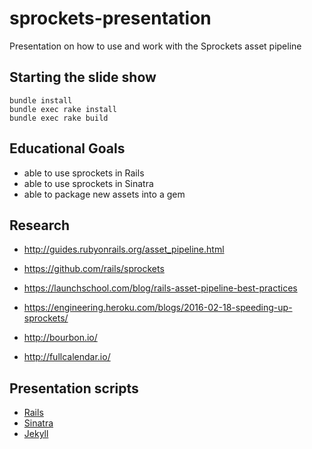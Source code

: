 # sprockets-presentation
Presentation on how to use and work with the Sprockets asset pipeline

## Starting the slide show
```
bundle install
bundle exec rake install
bundle exec rake build
```

## Educational Goals
* able to use sprockets in Rails
* able to use sprockets in Sinatra
* able to package new assets into a gem

## Research
* http://guides.rubyonrails.org/asset_pipeline.html
* https://github.com/rails/sprockets
* https://launchschool.com/blog/rails-asset-pipeline-best-practices

* https://engineering.heroku.com/blogs/2016-02-18-speeding-up-sprockets/

* http://bourbon.io/
* http://fullcalendar.io/

## Presentation scripts

* [Rails](/scripts/rails_script.md)
* [Sinatra](/scripts/sinatra.md)
* [Jekyll](/scripts/jekyll.md)
